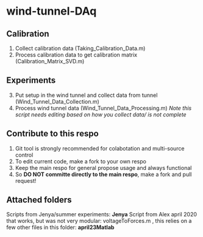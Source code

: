 # wind-tunnel-DAq
## Calibration

1.	Collect calibration data (Taking_Calibration_Data.m)
2.	Process calibration data to get calibration matrix (Calibration_Matrix_SVD.m)
## Experiments

3.	Put setup in the wind tunnel and collect data from tunnel (Wind_Tunnel_Data_Collection.m)
4.	Process wind tunnel data (Wind_Tunnel_Data_Processing.m)
   *Note this script needs editing based on how you collect data/ is not complete*
## Contribute to this respo
1. Git tool is strongly recommended for colabotation and multi-source control
2. To edit current code, make a fork to your own respo
3. Keep the main respo for general propose usage and always functional
4. So **DO NOT committe directly to the main respo**, make a fork and pull request!
## Attached folders
Scripts from Jenya/summer experiments: **Jenya**
Script from Alex april 2020 that works, but was not very modular: voltageToForces.m , this relies on a few other files in this folder: **april23Matlab** 
